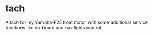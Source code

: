 tach
====

A tach for my Yamaha-F25 boat motor with some additional service functions like on-board and nav lights control